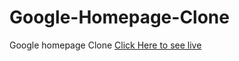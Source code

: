 # Google-Homepage-Clone
Google homepage Clone <a href="https://jsv-google.netlify.app">Click Here to see live</a>
